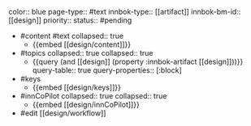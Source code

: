 color:: blue
page-type:: #text
innbok-type:: [[artifact]]
innbok-bm-id:: [[design]]
priority:: 
status:: #pending

- #content #text
  collapsed:: true
	- {{embed [[design/content]]}}
- #topics
   collapsed:: true
  collapsed:: true
	- {{query (and [[design]] (property :innbok-artifact [[design]]))}}
	  query-table:: true
	  query-properties:: [:block]
- #keys
	- {{embed [[design/keys]]}}
- #innCoPilot
   collapsed:: true
  collapsed:: true
	- {{embed [[design/innCoPilot]]}}
- #edit [[design/workflow]]